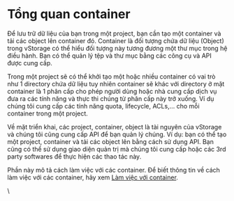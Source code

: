 # Tổng quan container

Để lưu trữ dữ liệu của bạn trong một project, bạn cần tạo một container và tải các object lên container đó. Container là đối tượng chứa dữ liệu (Object) trong vStorage có thể hiểu đối tượng này tương đương một thư mục trong hệ điều hành. Bạn có thể quản lý tệp và thư mục bằng các công cụ và API được cung cấp.

Trong một project sẽ có thể khởi tạo một hoặc nhiều container có vai trò như 1 directory chứa dữ liệu tuy nhiên container sẽ khác với directory ở mặt container là 1 phân cấp cho phép người dùng hoặc nhà cung cấp dịch vụ đưa ra các tính năng và thực thi chúng từ phân cấp này trở xuống. Ví dụ chúng tôi cung cấp các tính năng quota, lifecycle, ACLs,... cho mỗi container trong một project.

Về mặt triển khai, các project, container, object là tài nguyên của vStorage và chúng tôi cũng cung cấp API để bạn quản lý chúng. Ví dụ: bạn có thể tạo một project, container và tải các object lên bằng cách sử dụng API. Bạn cũng có thể sử dụng giao diện quản trị mà chúng tôi cung cấp hoặc các 3rd party softwares để thực hiện các thao tác này.&#x20;

Phần này mô tả cách làm việc với các container. Để biết thông tin về cách làm việc với các container, hãy xem [Làm việc với container](https://docs.vngcloud.vn/pages/viewpage.action?pageId=49648505).

\
